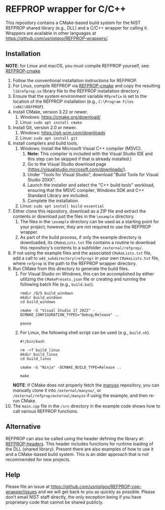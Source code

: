 # REFPROP wrapper for C/C++
This repository contains a CMake-based build system for the NIST REFPROP shared library (e.g., DLL) and a C/C++ wrapper for calling it. Wrappers are available in other languages at https://github.com/usnistgov/REFPROP-wrappers/.
 
Installation
------------
**NOTE**: for Linux and macOS, you must compile REFPROP yourself, see: [REFPROP-cmake](https://github.com/usnistgov/REFPROP-cmake)

1. Follow the conventional installation instructions for REFPROP.
2. For Linux, compile REFPROP via [REFPROP-cmake](https://github.com/usnistgov/REFPROP-cmake) and copy the resulting `librefprop.so` library file to the REFPROP installation directory.
3. Ensure that the system environment variable `RPprefix` is set to the location of the REFPROP installation (e.g., `C:\Program Files (x86)\REFPROP`).
4. Install CMake, version 3.22 or newer.
   1. Windows: https://cmake.org/download/
   2. Linux: `sudo apt install cmake`
5. Install Git, version 2.0 or newer.
   1. Windows: https://git-scm.com/downloads
   2. Linux: `sudo apt install git`
6. Install compilers and build tools.
   1. Windows:  Install the Microsoft Visual C++ compiler (MSVC).
      1. **Note:** This compiler is included with the Visual Studio IDE and this step can be skipped if that is already installed.)
      2. Go to the Visual Studio download page (https://visualstudio.microsoft.com/downloads/).
      3. Under "Tools for Visual Studio", download "Build Tools for Visual Studio 20XX".
      4. Launch the installer and select the "C++ build tools" workload, ensuring that the MSVC compiler, Windows SDK and C++ Standard Library are included.
      5. Complete the installation.
   2. Linux: `sudo apt install build-essential`
7. Either clone this repository, download as a ZIP file and extract the contents or download just the files in the `\example` directory.
   1. The files in the `\example` directory can be used as a starting point for your project; however, they are not required to use the REFPROP wrapper.
   2. As part of the build process, if only the example directory is downloaded, its `CMakeLists.txt` file contains a routine to download this repository's contents to a subfolder `/external/refprop/`.
8. If not using the example files and the associated `CMakeLists.txt` file, add a call to `add_subdirectory(refprop)` in your own `CMakeLists.txt` file, where `refprop` is the path to the REFPROP wrapper directory.
9. Run CMake from this directory to generate the build files.
    1. For Visual Studio on Windows, this can be accomplished by either utilizing the `CMakePresets.json` file  or creating and running the following batch file (e.g., `build.bat`).
       ```
       rmdir /Q/S build_windows
       mkdir build_windows
       cd build_windows
    
       cmake -G "Visual Studio 17 2022" -DCMAKE_CONFIGURATION_TYPES="Debug;Release" ..
    
       pause
       ```
    2. For Linux, the following shell script can be used (e.g., `build.sh`).
       ```
       #!/bin/bash
 
       rm -rf build_linux
       mkdir build_linux
       cd build_linux
    
       cmake -G "Ninja" -DCMAKE_BUILD_TYPE=Release ..
    
       make
       ```
    **NOTE**: If CMake does not properly fetch the [manyso](https://github.com/usnistgov/manyso) repository, you can manually clone it into `/external/manyso/`, or `/external/refprop/external/manyso` if using the example, and then re-run CMake.
10. The `main.cpp` file in the `/src` directory in the example code shows how to call various REFPROP functions.


Alternative
---
REFPROP can also be called using the header defining the library at: [REFPROP-headers](https://github.com/CoolProp/REFPROP-headers). This header includes functions for runtime loading of the DLL (shared library). Present there are also examples of how to use it and a CMake-based build system. This is an older approach that is not recommended for new projects.

Help
-----
Please file an issue at https://github.com/usnistgov/REFPROP-cpp-wrapper/issues and we will get back to you as quickly as possible. Please don't email NIST staff directly, the only exception being if you have proprietary code that cannot be shared publicly.